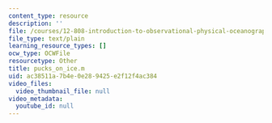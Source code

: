 ```yaml
---
content_type: resource
description: ''
file: /courses/12-808-introduction-to-observational-physical-oceanography-fall-2004/ac38511a7b4e0e289425e2f12f4ac384_pucks_on_ice.m
file_type: text/plain
learning_resource_types: []
ocw_type: OCWFile
resourcetype: Other
title: pucks_on_ice.m
uid: ac38511a-7b4e-0e28-9425-e2f12f4ac384
video_files:
  video_thumbnail_file: null
video_metadata:
  youtube_id: null
---
```

